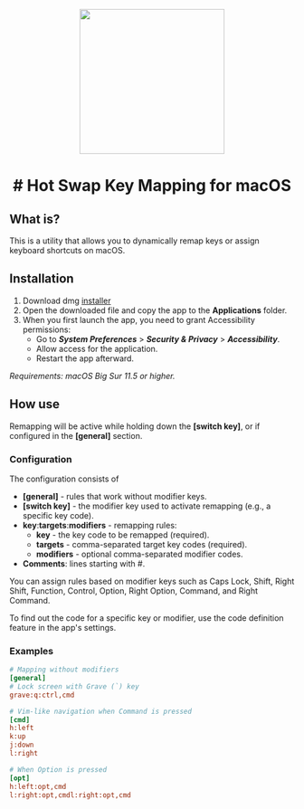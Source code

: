 <p align="center">
  <img width="256" height="256" src="https://github.com/bornthenord/keyborg/blob/main/logo.jpeg">
<p>
<h1 align="center"># Hot Swap Key Mapping for macOS</h1>

## What is?
This is a utility that allows you to dynamically remap keys or assign keyboard shortcuts on macOS.

## Installation
1. Download dmg [installer](https://github.com/bornthenord/hotpaws/releases)
2. Open the downloaded file and copy the app to the **Applications** folder.
3. When you first launch the app, you need to grant Accessibility permissions:
   - Go to ***System Preferences*** > ***Security & Privacy*** > ***Accessibility***.
   - Allow access for the application.
   - Restart the app afterward.

*Requirements: macOS Big Sur 11.5 or higher.*

## How use
Remapping will be active while holding down the **[switch key]**, or if configured in the **[general]** section.

### Configuration
The configuration consists of

- **[general]** - rules that work without modifier keys.
- **[switch key]** - the modifier key used to activate remapping (e.g., a specific key code).
- **key**:**targets**:**modifiers** - remapping rules:
    - **key** - the key code to be remapped (required).
    - **targets** - comma-separated target key codes (required).
    - **modifiers** - optional comma-separated modifier codes.
- **Comments**: lines starting with #.

You can assign rules based on modifier keys such as Caps Lock, Shift, Right Shift, Function, Control, Option, Right Option, Command, and Right Command.

To find out the code for a specific key or modifier, use the code definition feature in the app's settings.

### Examples

```ini
# Mapping without modifiers
[general]
# Lock screen with Grave (`) key
grave:q:ctrl,cmd

# Vim-like navigation when Command is pressed
[cmd]
h:left
k:up
j:down
l:right

# When Option is pressed
[opt]
h:left:opt,cmd
l:right:opt,cmdl:right:opt,cmd
```
